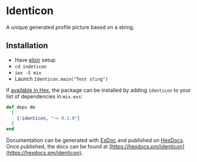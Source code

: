 # Identicon

A unique generated profile picture based on a string.

## Installation

- Have [elixir](https://elixir-lang.org/install.html) setup
- `cd indeticon`
- `iex -S mix`
- Launch `Identicon.main("Test sting")`


If [available in Hex](https://hex.pm/docs/publish), the package can be installed
by adding `identicon` to your list of dependencies in `mix.exs`:

```elixir
def deps do
  [
    {:identicon, "~> 0.1.0"}
  ]
end
```

Documentation can be generated with [ExDoc](https://github.com/elixir-lang/ex_doc)
and published on [HexDocs](https://hexdocs.pm). Once published, the docs can
be found at [https://hexdocs.pm/identicon](https://hexdocs.pm/identicon).

